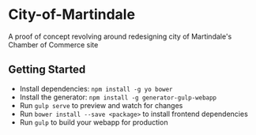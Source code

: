 # City-of-Martindale
A proof of concept revolving around redesigning city of Martindale's Chamber of Commerce site

## Getting Started

- Install dependencies: `npm install -g yo bower`
- Install the generator: `npm install -g generator-gulp-webapp`
- Run `gulp serve` to preview and watch for changes
- Run `bower install --save <package>` to install frontend dependencies
- Run `gulp` to build your webapp for production

